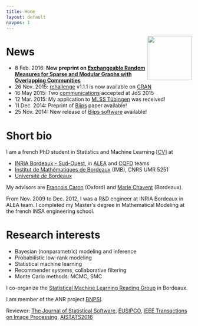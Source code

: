 ```yaml
---
title: Home
layout: default
navpos: 1
---
```


<img src="https://github.com/adrtod.png" style="float:right;height:120px;">

News
====
- 8 Feb. 2016: **New preprint on [Exchangeable Random Measures for Sparse and Modular Graphs with Overlapping Communities](http://arxiv.org/abs/1602.02114)**
- 26 Nov. 2015: [rchallenge](https://adrtod.github.io/rchallenge/) v1.1.1 is now available on [CRAN](http://cran.r-project.org/web/packages/rchallenge/)
- 16 May 2015: Two [communications](communications.html) accepted at JdS 2015
- 12 Mar. 2015: My application to [MLSS Tübingen](http://mlss.tuebingen.mpg.de/2015/index.html) was received!
- 11 Dec. 2014: Preprint of [Biips](publications.html) paper available!
- 25 Nov. 2014: New release of [Biips software](https://biips.github.io/) available!


Short bio
=========

I am a french PhD student in Statistics and Machine Learning [[CV](https://www.dropbox.com/s/6wq4b2qswibamdh/CV_AdrienTodeschini_2016.pdf?dl=1)] at

- [INRIA Bordeaux - Sud-Ouest](http://www.inria.fr/centre/bordeaux), in [ALEA](http://alea.bordeaux.inria.fr/) and [CQFD](http://www.inria.fr/en/teams/cqfd) teams
- [Institut de Mathématiques de Bordeaux](http://www.math.u-bordeaux.fr/) (IMB), CNRS UMR 5251
- [Université de Bordeaux](http://www.u-bordeaux.fr/)

My advisors are [François Caron](http://www.stats.ox.ac.uk/~caron/) (Oxford) and [Marie Chavent](http://www.math.u-bordeaux.fr/~machaven/) (Bordeaux).

From Nov. 2009 to Dec. 2012, I was a R&D engineer at INRIA Bordeaux in ALEA team.
I completed my Master's degree in Mathematical Modeling at the french INSA engineering school.


Research interests
=========

* Bayesian (nonparametric) modeling and inference
* Probabilistic low-rank modeling
* Statistical machine learning
* Recommender systems, collaborative filtering
* Monte Carlo methods: MCMC, SMC

I co-organize the [Statistical Machine Learning Reading Group](http://www.math.u-bordeaux.fr/~machaven/smiling/) in Bordeaux.

I am member of the ANR project [BNPSI](https://project.inria.fr/bnpsi/).

Reviewer: [The Journal of Statistical Software](http://www.jstatsoft.org/), [EUSIPCO](http://www.eusipco2015.org/), [IEEE Transactions on Image Processing](http://www.signalprocessingsociety.org/publications/periodicals/image-processing/), [AISTATS2016](http://www.aistats.org/)
